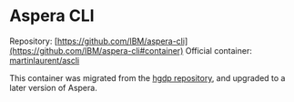 # Aspera CLI

Repository: [https://github.com/IBM/aspera-cli](https://github.com/IBM/aspera-cli#container)
Official container: [martinlaurent/ascli](https://hub.docker.com/r/martinlaurent/ascli)

This container was migrated from the [hgdp repository](https://github.com/populationgenomics/hgdp/tree/main/download_crams), and upgraded to a later version of Aspera.
